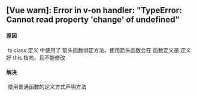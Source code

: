 ## [Vue warn]: Error in v-on handler: "TypeError: Cannot read property 'change' of undefined"	

#### 原因

​	ts class 定义 中使用了 箭头函数绑定方法，使用箭头函数会在 函数定义是 定义好 this 指向，且不能修改

#### 解决

​	使用普通函数的定义方式声明方法

